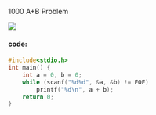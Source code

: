 1000 A+B Problem

![](https://raw.githubusercontent.com/wcowboy/Photos/master/ACM/1000%20A%20%2B%20B%20Problem.png?token=Ae6XbwJli_bYq1D6GsE4hkDuhA37dVx4ks5cTcOcwA%3D%3D)

#### code:

```c
#include<stdio.h>
int main() {
	int a = 0, b = 0;
	while (scanf("%d%d", &a, &b) != EOF) 
		printf("%d\n", a + b);
	return 0;
}
```


